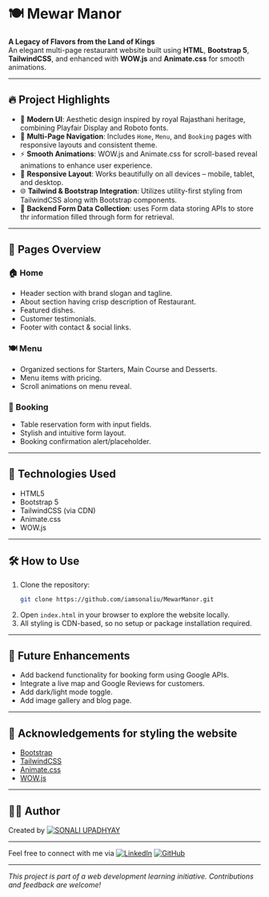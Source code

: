 # 🍽️ Mewar Manor

**A Legacy of Flavors from the Land of Kings**  
An elegant multi-page restaurant website built using **HTML**, **Bootstrap 5**, **TailwindCSS**, and enhanced with **WOW.js** and **Animate.css** for smooth animations.

---

## 🔥 Project Highlights

- 🎨 **Modern UI**: Aesthetic design inspired by royal Rajasthani heritage, combining Playfair Display and Roboto fonts.
- 🧭 **Multi-Page Navigation**: Includes `Home`, `Menu`, and `Booking` pages with responsive layouts and consistent theme.
- ⚡ **Smooth Animations**: WOW.js and Animate.css for scroll-based reveal animations to enhance user experience.
- 📱 **Responsive Layout**: Works beautifully on all devices – mobile, tablet, and desktop.
- 🌐 **Tailwind & Bootstrap Integration**: Utilizes utility-first styling from TailwindCSS along with Bootstrap components.
- 📃 **Backend Form Data Collection**: uses Form data storing APIs to store thr information filled through form for retrieval.
---

## 📁 Pages Overview

### 🏠 Home
- Header section with brand slogan and tagline.
- About section having crisp description of Restaurant.
- Featured dishes.
- Customer testimonials.
- Footer with contact & social links.

### 🍽️ Menu
- Organized sections for Starters, Main Course and Desserts.
- Menu items with pricing.
- Scroll animations on menu reveal.

### 📅 Booking
- Table reservation form with input fields.
- Stylish and intuitive form layout.
- Booking confirmation alert/placeholder.

---

## 🚀 Technologies Used

- HTML5
- Bootstrap 5
- TailwindCSS (via CDN)
- Animate.css
- WOW.js

---

## 🛠️ How to Use

1. Clone the repository:
    ```bash
    git clone https://github.com/iamsonaliu/MewarManor.git
    ```
2. Open `index.html` in your browser to explore the website locally.
3. All styling is CDN-based, so no setup or package installation required.

---

## 📌 Future Enhancements

- Add backend functionality for booking form using Google APIs.
- Integrate a live map and Google Reviews for customers.
- Add dark/light mode toggle.
- Add image gallery and blog page.

---

## 🙌 Acknowledgements for styling the website

- [Bootstrap](https://getbootstrap.com/)
- [TailwindCSS](https://tailwindcss.com/)
- [Animate.css](https://animate.style/)
- [WOW.js](https://wowjs.uk/)
---

## 🧑‍🍳 Author

Created by [![SONALI UPADHYAY](https://img.shields.io/badge/SONALI-Profile-blue?style=for-the-badge)](https://www.linkedin.com/in/sonali-upadhyay-a75660283/)

---
Feel free to connect with me via [![LinkedIn](https://img.shields.io/badge/-LinkedIn-blue?style=flat-square&logo=Linkedin&logoColor=white&link=https://www.linkedin.com/in/sonali-upadhyay-a75660283/)](https://www.linkedin.com/in/sonali-upadhyay-a75660283/)
[![GitHub](https://img.shields.io/badge/-GitHub-black?style=flat-square&logo=github&logoColor=white&link=https://github.com/iamsonaliu)](https://github.com/iamsonaliu)

---

_This project is part of a web development learning initiative. Contributions and feedback are welcome!_
